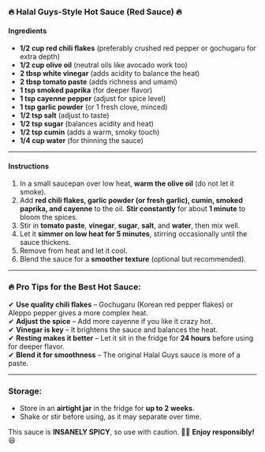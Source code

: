 ### **🔥 Halal Guys-Style Hot Sauce (Red Sauce) 🔥**

#### **Ingredients**

- **1/2 cup red chili flakes** (preferably crushed red pepper or gochugaru for extra depth)
- **1/2 cup olive oil** (neutral oils like avocado work too)
- **2 tbsp white vinegar** (adds acidity to balance the heat)
- **2 tbsp tomato paste** (adds richness and umami)
- **1 tsp smoked paprika** (for deeper flavor)
- **1 tsp cayenne pepper** (adjust for spice level)
- **1 tsp garlic powder** (or 1 fresh clove, minced)
- **1/2 tsp salt** (adjust to taste)
- **1/2 tsp sugar** (balances acidity and heat)
- **1/2 tsp cumin** (adds a warm, smoky touch)
- **1/4 cup water** (for thinning the sauce)

---

#### **Instructions**

1. In a small saucepan over low heat, **warm the olive oil** (do not let it smoke).
2. Add **red chili flakes, garlic powder (or fresh garlic), cumin, smoked paprika, and cayenne** to the oil. **Stir constantly** for about **1 minute** to bloom the spices.
3. Stir in **tomato paste**, **vinegar**, **sugar**, **salt**, and **water**, then mix well.
4. Let it **simmer on low heat for 5 minutes**, stirring occasionally until the sauce thickens.
5. Remove from heat and let it cool.
6. Blend the sauce for a **smoother texture** (optional but recommended).

---

### **🔥 Pro Tips for the Best Hot Sauce:**

✔ **Use quality chili flakes** – Gochugaru (Korean red pepper flakes) or Aleppo pepper gives a more complex heat.  
✔ **Adjust the spice** – Add more cayenne if you like it crazy hot.  
✔ **Vinegar is key** – It brightens the sauce and balances the heat.  
✔ **Resting makes it better** – Let it sit in the fridge for **24 hours** before using for deeper flavor.  
✔ **Blend it for smoothness** – The original Halal Guys sauce is more of a paste.

---

### **Storage:**

- Store in an **airtight jar** in the fridge for **up to 2 weeks**.
- Shake or stir before using, as it may separate over time.

This sauce is **INSANELY SPICY**, so use with caution. 🚨🔥 **Enjoy responsibly!** 😆
